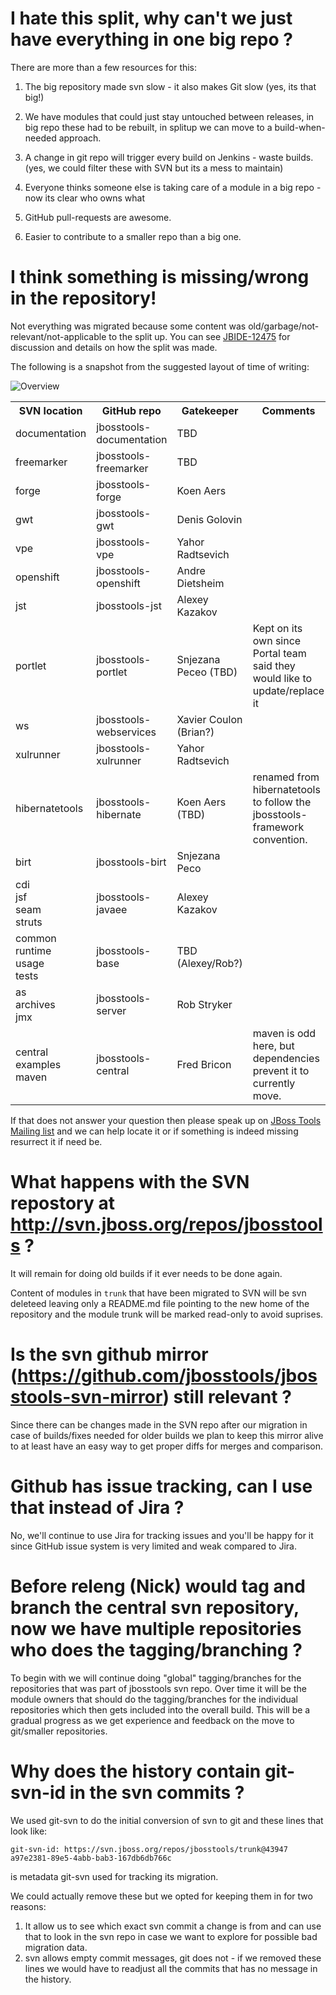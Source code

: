 # I hate this split, why can't we just have everything in one big repo ?

There are more than a few resources for this:

1) The big repository made svn slow - it also makes Git slow (yes, its that big!)

2) We have modules that could just stay untouched between releases, in big repo these had to be rebuilt, in splitup we can move to a build-when-needed approach.

3) A change in git repo will trigger every build on Jenkins - waste builds.
   (yes, we could filter these with SVN but its a mess to maintain)

4) Everyone thinks someone else is taking care of a module in a big repo - now its clear who owns what

5) GitHub pull-requests are awesome. 

6) Easier to contribute to a smaller repo than a big one.

# I think something is missing/wrong in the repository!

Not everything was migrated because some content was old/garbage/not-relevant/not-applicable to the split up.
You can see [JBIDE-12475](https://issues.jboss.org/browse/JBIDE-12475) for discussion and details on how the split was made.

The following is a snapshot from the suggested layout of time of writing:

   ![Overview](https://issues.jboss.org/secure/attachment/12357034/12357034_max_suggestio.png)

<table>
  <th>SVN location</th> <th>GitHub repo</th> <th>Gatekeeper</th> <th>Comments</th>
  <tr>
   <td>documentation</td> <td>jbosstools-documentation</td><td>TBD</td>
  </tr>
  <tr>	
   <td>freemarker</td>    <td>jbosstools-freemarker</td><td>TBD</td> 
  </tr>
  <tr>	
   <td>forge</td>         <td>jbosstools-forge</td>     <td>Koen Aers</td>
  </tr>
  <tr>	
   <td>gwt</td>           <td>jbosstools-gwt</td>       <td>Denis Golovin</td>
  </tr>
  <tr>	
   <td>vpe</td>           <td>jbosstools-vpe</td>       <td>Yahor Radtsevich</td>
  </tr>
  <tr>	
   <td>openshift</td>     <td>jbosstools-openshift</td> <td>Andre Dietsheim</td>  
  </tr>
  <tr>	
   <td>jst</td>     <td>jbosstools-jst</td>             <td>Alexey Kazakov</td>  
  </tr>
  <tr>	
   <td>portlet</td>     <td>jbosstools-portlet</td>     <td>Snjezana Peceo (TBD)</td>  <td>Kept on its own since Portal team said they would like to update/replace it</td>
  </tr>
  <tr>	
   <td>ws</td>   <td>jbosstools-webservices</td>        <td>Xavier Coulon (Brian?)</td>  
  </tr>
  <tr>	
   <td>xulrunner</td>   <td>jbosstools-xulrunner</td>   <td>Yahor Radtsevich</td>  
  </tr>
  <tr>	
   <td>hibernatetools</td><td>jbosstools-hibernate</td> <td>Koen Aers (TBD)</td>  <td>renamed from hibernatetools to follow the jbosstools-framework convention.</td> 
  </tr>
  <tr>	
   <td>birt</td>          <td>jbosstools-birt</td>      <td>Snjezana Peco</td>
  </tr>
  <tr>	
   <td>
     cdi<br/>
     jsf<br/>
     seam<br/>
     struts</br/>
   </td>                  <td>jbosstools-javaee</td>    <td>Alexey Kazakov</td>
  </tr>
  <tr>	
   <td>
     common<br/>
     runtime<br/>
     usage<br/>
     tests</br/>
   </td>                  <td>jbosstools-base</td>    <td>TBD (Alexey/Rob?)</td>
  </tr>
  <tr>	
    <td>
      as<br/>
      archives<br/>
      jmx<br/>
     </td>                <td>jbosstools-server</td>    <td>Rob Stryker</td>
   </tr>
   <tr>	
    <td>
     central<br/>
     examples<br/>
     maven<br/>
    </td>                 <td>jbosstools-central</td> <td>Fred Bricon</td>      <td>maven is odd here, but dependencies prevent it to currently move.</td>
   </tr>
</table>

If that does not answer your question then please speak up on [JBoss Tools Mailing list](mailto://jbosstools-dev@lists.jboss.org) and 
we can help locate it or if something is indeed missing resurrect it if need be.

# What happens with the SVN repostory at http://svn.jboss.org/repos/jbosstools ?

It will remain for doing old builds if it ever needs to be done again.

Content of modules in `trunk` that have been migrated to SVN will be svn deleteed leaving
only a README.md file pointing to the new home of the repository and the module trunk will
be marked read-only to avoid suprises.

# Is the svn github mirror (https://github.com/jbosstools/jbosstools-svn-mirror) still relevant ?

Since there can be changes made in the SVN repo after our migration in case of builds/fixes needed
for older builds we plan to keep this mirror alive to at least have an easy way to get proper diffs
for merges and comparison.

# Github has issue tracking, can I use that instead of Jira ?

No, we'll continue to use Jira for tracking issues and you'll be happy for it since GitHub issue system
is very limited and weak compared to Jira. 

# Before releng (Nick) would tag and branch the central svn repository, now we have multiple repositories who does the tagging/branching ?

To begin with we will continue doing "global" tagging/branches for the repositories that was part of jbosstools svn repo.
Over time it will be the module owners that should do the tagging/branches for the individual repositories which then gets included into
the overall build. This will be a gradual progress as we get experience and feedback on the move to git/smaller repositories. 

# Why does the history contain git-svn-id in the svn commits ?

We used git-svn to do the initial conversion of svn to git and these lines that look like:

`git-svn-id: https://svn.jboss.org/repos/jbosstools/trunk@43947 a97e2381-89e5-4abb-bab3-167db6db766c`

is metadata git-svn used for tracking its migration.

We could actually remove these but we opted for keeping them in for two reasons:

   1) It allow us to see which exact svn commit a change is from and can use that to look in the svn repo in case we want to explore for possible bad migration data.
   2) svn allows empty commit messages, git does not - if we removed these lines we would have to readjust all the commits that has no message in the history.







 
 



